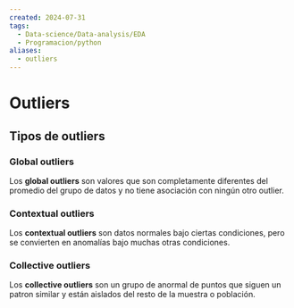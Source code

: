 ```yaml
---
created: 2024-07-31
tags:
  - Data-science/Data-analysis/EDA
  - Programacion/python
aliases:
  - outliers
---
```

# Outliers
## Tipos de outliers
### Global outliers
Los **global outliers** son valores que son completamente diferentes del promedio del grupo de datos y no tiene asociación con ningún otro outlier.
### Contextual outliers
Los **contextual outliers** son datos normales bajo ciertas condiciones, pero se convierten en anomalías bajo muchas otras condiciones.

### Collective outliers
Los **collective outliers** son un grupo de anormal de puntos que siguen un patron similar y están aislados del resto de la muestra o población.